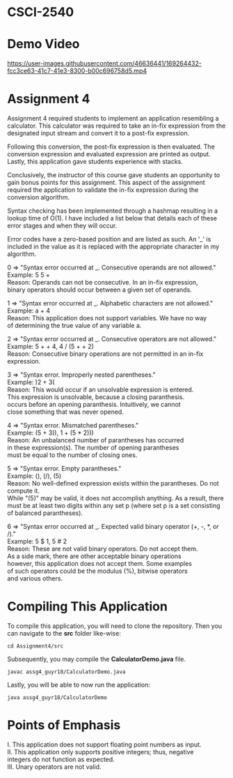 # CSCI-2540

# Demo Video



https://user-images.githubusercontent.com/46636441/169264432-fcc3ce63-41c7-41e3-8300-b00c696758d5.mp4


# Assignment 4
Assignment 4 required students to implement an application resembling a calculator. 
This calculator was required to take an in-fix expression from the designated input
stream and convert it to a post-fix expression.

Following this conversion, the post-fix expression is then evaluated. The conversion
expression and evaluated expression are printed as output. Lastly, this application
gave students experience with stacks.

Conclusively, the instructor of this course gave students an opportunity to gain
bonus points for this assignment. This aspect of the assignment required the
application to validate the in-fix expression during the conversion algorithm.

Syntax checking has been implemented through a hashmap resulting in a lookup
time of O(1). I have included a list below that details each of these error
stages and when they will occur.

Error codes have a zero-based position and are listed as such. An '_'
is included in the value as it is replaced with the appropriate character
in my algorithm.

0 => "Syntax error occurred at _. Consecutive operands are not allowed."  
   Example: 5 5 +   
   Reason: Operands can not be consecutive. In an in-fix expression,   
          binary operators should occur between a given set of operands.   
          
1 => "Syntax error occurred at _. Alphabetic characters are not allowed."   
  Example: a + 4   
  Reason: This application does not support variables. We have no way   
          of determining the true value of any variable a.   
          
2 => "Syntax error occurred at _. Consecutive operators are not allowed."   
  Example: 5 + + 4, 4 / (5 + + 2)   
  Reason: Consecutive binary operations are not permitted in an in-fix expression.   
        
3 => "Syntax error. Improperly nested parentheses."   
  Example: )2 + 3(   
  Reason: This would occur if an unsolvable expression is entered.   
          This expression is unsolvable, because a closing paranthesis.   
          occurs before an opening paranthesis. Intuitively, we cannot   
          close something that was never opened.   
          
4 => "Syntax error. Mismatched parentheses."   
  Example: (5 + 3)), 1 + (5 * 2)))    
  Reason: An unbalanced number of parantheses has occurred   
          in these expression(s). The number of opening parantheses   
          must be equal to the number of closing ones.   
          
5 => "Syntax error. Empty parantheses."   
  Example: (), (/), (5)    
  Reason: No well-defined expression exists within the parantheses. Do not compute it.   
          While "(5)" may be valid, it does not accomplish anything. As a result, there   
          must be at least two digits within any set p (where set p is a set consisting   
          of balanced parantheses).   
          
6 => "Syntax error occurred at _. Expected valid binary operator (+, -, *, or /)."   
  Example: 5 $ 1, 5 # 2   
  Reason: These are not valid binary operators. Do not accept them.   
          As a side mark, there are other acceptable binary operations   
          however, this application does not accept them. Some examples  
          of such operators could be the modulus (%), bitwise operators   
          and various others.   
          
# Compiling This Application
To compile this application, you will need to clone the repository. Then you can navigate to the **src** folder like-wise:

```
cd Assignment4/src
```
Subsequently, you may compile the **CalculatorDemo.java** file.

```
javac assg4_guyr18/CalculatorDemo.java
```

Lastly, you will be able to now run the application:

```
java assg4_guyr18/CalculatorDemo
```

# Points of Emphasis
I. This application does not support floating point numbers as input.   
II. This application only supports positive integers; thus, negative   
    integers do not function as expected.   
III. Unary operators are not valid.   

